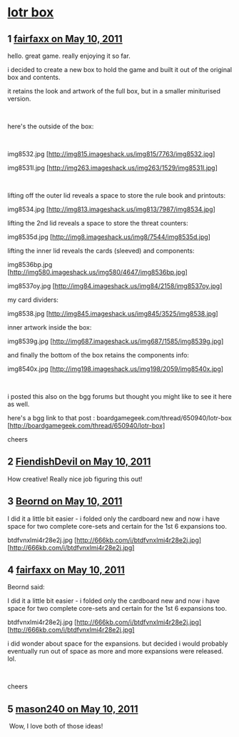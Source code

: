 # [lotr box](https://community.fantasyflightgames.com/topic/46569-lotr-box/)

## 1 [fairfaxx on May 10, 2011](https://community.fantasyflightgames.com/topic/46569-lotr-box/?do=findComment&comment=466225)

hello. great game. really enjoying it so far.

i decided to create a new box to hold the game and built it out of the original box and contents.

it retains the look and artwork of the full box, but in a smaller miniturised version.

 

here's the outside of the box:

 

img8532.jpg [http://img815.imageshack.us/img815/7763/img8532.jpg]

img8531l.jpg [http://img263.imageshack.us/img263/1529/img8531l.jpg]

 

lifting off the outer lid reveals a space to store the rule book and printouts:

img8534.jpg [http://img813.imageshack.us/img813/7987/img8534.jpg]

lifting the 2nd lid reveals a space to store the threat counters:

img8535d.jpg [http://img8.imageshack.us/img8/7544/img8535d.jpg]

lifting the inner lid reveals the cards (sleeved) and components:

img8536bp.jpg [http://img580.imageshack.us/img580/4647/img8536bp.jpg]

img8537oy.jpg [http://img84.imageshack.us/img84/2158/img8537oy.jpg]

my card dividers:

img8538.jpg [http://img845.imageshack.us/img845/3525/img8538.jpg]

inner artwork inside the box:

img8539g.jpg [http://img687.imageshack.us/img687/1585/img8539g.jpg]

and finally the bottom of the box retains the components info:

img8540x.jpg [http://img198.imageshack.us/img198/2059/img8540x.jpg]

 

i posted this also on the bgg forums but thought you might like to see it here as well.

here's a bgg link to that post : boardgamegeek.com/thread/650940/lotr-box [http://boardgamegeek.com/thread/650940/lotr-box]

cheers

## 2 [FiendishDevil on May 10, 2011](https://community.fantasyflightgames.com/topic/46569-lotr-box/?do=findComment&comment=466297)

How creative! Really nice job figuring this out!

## 3 [Beornd on May 10, 2011](https://community.fantasyflightgames.com/topic/46569-lotr-box/?do=findComment&comment=466303)

I did it a little bit easier - i folded only the cardboard new and now i have space for two complete core-sets and certain for the 1st 6 expansions too.

btdfvnxlmi4r28e2j.jpg [http://666kb.com/i/btdfvnxlmi4r28e2j.jpg] [http://666kb.com/i/btdfvnxlmi4r28e2j.jpg]

## 4 [fairfaxx on May 10, 2011](https://community.fantasyflightgames.com/topic/46569-lotr-box/?do=findComment&comment=466321)

Beornd said:

I did it a little bit easier - i folded only the cardboard new and now i have space for two complete core-sets and certain for the 1st 6 expansions too.

btdfvnxlmi4r28e2j.jpg [http://666kb.com/i/btdfvnxlmi4r28e2j.jpg] [http://666kb.com/i/btdfvnxlmi4r28e2j.jpg]



i did wonder about space for the expansions. but decided i would probably eventually run out of space as more and more expansions were released. lol.

 

cheers

## 5 [mason240 on May 10, 2011](https://community.fantasyflightgames.com/topic/46569-lotr-box/?do=findComment&comment=466345)

 Wow, I love both of those ideas!

